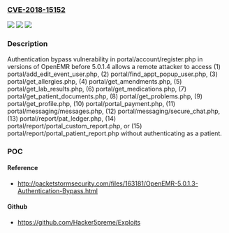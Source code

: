 ### [CVE-2018-15152](https://cve.mitre.org/cgi-bin/cvename.cgi?name=CVE-2018-15152)
![](https://img.shields.io/static/v1?label=Product&message=n%2Fa&color=blue)
![](https://img.shields.io/static/v1?label=Version&message=n%2Fa&color=blue)
![](https://img.shields.io/static/v1?label=Vulnerability&message=n%2Fa&color=brighgreen)

### Description

Authentication bypass vulnerability in portal/account/register.php in versions of OpenEMR before 5.0.1.4 allows a remote attacker to access (1) portal/add_edit_event_user.php, (2) portal/find_appt_popup_user.php, (3) portal/get_allergies.php, (4) portal/get_amendments.php, (5) portal/get_lab_results.php, (6) portal/get_medications.php, (7) portal/get_patient_documents.php, (8) portal/get_problems.php, (9) portal/get_profile.php, (10) portal/portal_payment.php, (11) portal/messaging/messages.php, (12) portal/messaging/secure_chat.php, (13) portal/report/pat_ledger.php, (14) portal/report/portal_custom_report.php, or (15) portal/report/portal_patient_report.php without authenticating as a patient.

### POC

#### Reference
- http://packetstormsecurity.com/files/163181/OpenEMR-5.0.1.3-Authentication-Bypass.html

#### Github
- https://github.com/Hacker5preme/Exploits

